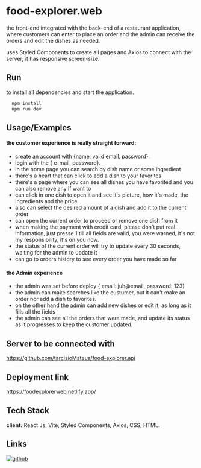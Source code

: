 # food-explorer.web

the front-end integrated with the back-end of a restaurant application, where customers can enter to place an order and the admin can receive the orders and edit the dishes as needed.

uses Styled Components to create all pages and Axios to connect with the server; it has responsive screen-size.

## Run

to install all dependencies and start the application.
```bash
  npm install
  npm run dev
```

## Usage/Examples

#### the customer experience is really straight forward:

- create an account with {name, valid email, password}.
- login with the { e-mail, password}.
- in the home page you can search by dish name or some ingredient
- there's a heart that can click to add a dish to your favorites
- there's a page where you can see all dishes you have favorited and you can also remove any if want to
- can click in one dish to open it and see it's picture, how it's made, the ingredients and the price.
- also can select the desired amount of a dish and add it to the current order
- can open the current order to proceed or remove one dish from it
- when making the payment with credit card, please don't put real information, just presse 1 till all fields are valid, you were warned, it's not my responsibility, it's on you now.
- the status of the current order will try to update every 30 seconds, waiting for the admin to update it
- can go to orders history to see every order you have made so far


#### the Admin experience

- the admin was set before deploy { email: juh@email,
password: 123}
- the admin can make searches like the custumer, but it can't make an order nor add a dish to favorites.
- on the other hand the admin can add new dishes or edit it, as long as it fills all the fields
- the admin can see all the orders that were made, and update its status as it progresses to keep the customer updated.

## Server to be connected with
https://github.com/tarcisioMateus/food-explorer.api

## Deployment link 
https://foodexplorerweb.netlify.app/

## Tech Stack
**client:** React Js, Vite, Styled Components, Axios, CSS, HTML.

## Links
[![github](https://img.shields.io/badge/linkedin-0A66C2?style=for-the-badge&logo=linkedin&logoColor=white)](https://www.linkedin.com/in/tarcisiomateus)



